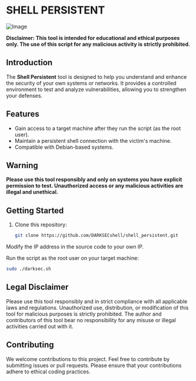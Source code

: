 # SHELL PERSISTENT

![Image](https://github.com/DARKSECshell/shell_persistent/assets/121623691/93b2f403-b4f3-452f-9ca9-ac996a620ecd)

**Disclaimer: This tool is intended for educational and ethical purposes only. The use of this script for any malicious activity is strictly prohibited.**

## Introduction

The **Shell Persistent** tool is designed to help you understand and enhance the security of your own systems or networks. It provides a controlled environment to test and analyze vulnerabilities, allowing you to strengthen your defenses.

## Features

- Gain access to a target machine after they run the script (as the root user).
- Maintain a persistent shell connection with the victim's machine.
- Compatible with Debian-based systems.

## Warning

**Please use this tool responsibly and only on systems you have explicit permission to test. Unauthorized access or any malicious activities are illegal and unethical.**

## Getting Started

1. Clone this repository:

   ```bash
   git clone https://github.com/DARKSECshell/shell_persistent.git
Modify the IP address in the source code to your own IP.

Run the script as the root user on your target machine:
   
   ```bash
 sudo ./darksec.sh
```

## Legal Disclaimer

Please use this tool responsibly and in strict compliance with all applicable laws and regulations. Unauthorized use, distribution, or modification of this tool for malicious purposes is strictly prohibited. The author and contributors of this tool bear no responsibility for any misuse or illegal activities carried out with it.

## Contributing

We welcome contributions to this project. Feel free to contribute by submitting issues or pull requests. Please ensure that your contributions adhere to ethical coding practices.
